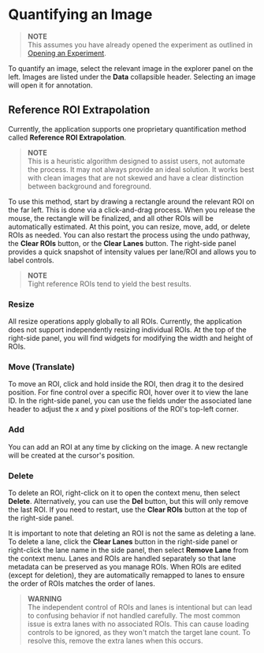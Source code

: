 # Quantifying an Image

> **NOTE**  
> This assumes you have already opened the experiment as outlined in [Opening an Experiment](./open_an_experiment.md).

To quantify an image, select the relevant image in the explorer panel on the left. Images are listed under the **Data** collapsible header. Selecting an image will open it for annotation.

## Reference ROI Extrapolation

Currently, the application supports one proprietary quantification method called **Reference ROI Extrapolation**.

> **NOTE**  
> This is a heuristic algorithm designed to assist users, not automate the process. It may not always provide an ideal solution. It works best with clean images that are not skewed and have a clear distinction between background and foreground.

To use this method, start by drawing a rectangle around the relevant ROI on the far left. This is done via a click-and-drag process. When you release the mouse, the rectangle will be finalized, and all other ROIs will be automatically estimated. At this point, you can resize, move, add, or delete ROIs as needed. You can also restart the process using the undo pathway, the **Clear ROIs** button, or the **Clear Lanes** button. The right-side panel provides a quick snapshot of intensity values per lane/ROI and allows you to label controls.

> **NOTE**  
> Tight reference ROIs tend to yield the best results.

### Resize

All resize operations apply globally to all ROIs. Currently, the application does not support independently resizing individual ROIs. At the top of the right-side panel, you will find widgets for modifying the width and height of ROIs.

### Move (Translate)

To move an ROI, click and hold inside the ROI, then drag it to the desired position. For fine control over a specific ROI, hover over it to view the lane ID. In the right-side panel, you can use the fields under the associated lane header to adjust the x and y pixel positions of the ROI's top-left corner.

### Add

You can add an ROI at any time by clicking on the image. A new rectangle will be created at the cursor's position.

### Delete

To delete an ROI, right-click on it to open the context menu, then select **Delete**. Alternatively, you can use the **Del** button, but this will only remove the last ROI. If you need to restart, use the **Clear ROIs** button at the top of the right-side panel.

It is important to note that deleting an ROI is not the same as deleting a lane. To delete a lane, click the **Clear Lanes** button in the right-side panel or right-click the lane name in the side panel, then select **Remove Lane** from the context menu. Lanes and ROIs are handled separately so that lane metadata can be preserved as you manage ROIs. When ROIs are edited (except for deletion), they are automatically remapped to lanes to ensure the order of ROIs matches the order of lanes.

> **WARNING**  
> The independent control of ROIs and lanes is intentional but can lead to confusing behavior if not handled carefully. The most common issue is extra lanes with no associated ROIs. This can cause loading controls to be ignored, as they won't match the target lane count. To resolve this, remove the extra lanes when this occurs.
